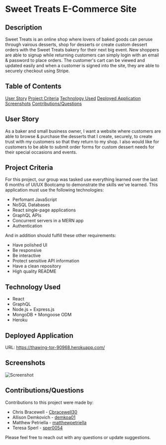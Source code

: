 # Sweet Treats E-Commerce Site

## Description
Sweet Treats is an online shop where lovers of baked goods can peruse through vairous desserts, shop for desserts or create custom dessert orders with the Sweet Treats bakery for their next big event. New shoppers are able to signup while returning customers can simply login with an email & password to place orders. The customer's cart can be viewed and updated easily and when a customer is signed into the site, they are able to securely checkout using Stripe. 

## Table of Contents
[User Story](#user-story)
[Project Criteria](#project-criteria)
[Technology Used](#technology-used)
[Deployed Application](#deployed-application)
[Screenshots](#screenshots)
[Contributions/Questions](#contributionsquestions)

## User Story
As a baker and small business owner, I want a website where customers are able to browse & purchase the desserts that I create, securely, to create trust with my customers so that they return to my shop. I also would like for customers to be able to submit order forms for custom dessert needs for their special occasions and events. 

## Project Criteria
For this project, our group was tasked use everything learned over the last 6 months of UI/UX Bootcamp to demonstrate the skills we've learned. This application must use the following technologies:
* Perfomant JavaScript
* NoSQL Databases
* React single-page applications
* GraphQL APIs
* Concurrent servers in a MERN app
* Authentication

And in addition should fulfill these other requirements:
* Have polished UI
* Be responsive
* Be interactive
* Protect sensitive API information
* Have a clean repository 
* High quality README

## Technology Used
* React
* GraphQL
* Node.js + Express.js
* MongoDB + Mongoose ODM
* Heroku

## Deployed Application
URL: https://thawing-tor-90968.herokuapp.com/

## Screenshots
![Screenshot](client%5Cpublic%5Cimages%5Cscreenshot-SweetTreats.JPG)

## Contributions/Questions
Contributions to this project were made by:
* Chris Bracewell - [Cbracewell30](https://github.com/Cbracewell30)
* Allison Demkovich - [demkoa01](https://github.com/demkoa01)
* Matthew Petriella - [matthewpetriella](https://github.com/matthewpetriella)
* Teresa Sperl - [sper0054](https://github.com/sper0054)

Please feel free to reach out with any questions or update suggestions.